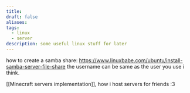 ```yaml
---
title: 
draft: false
aliases: 
tags:
  - linux
  - server
description: some useful linux stuff for later
---
```

how to create a samba share:
https://www.linuxbabe.com/ubuntu/install-samba-server-file-share
the username can be same as the user you use i think.


[[Minecraft servers implementation]], how i host servers for friends :3
